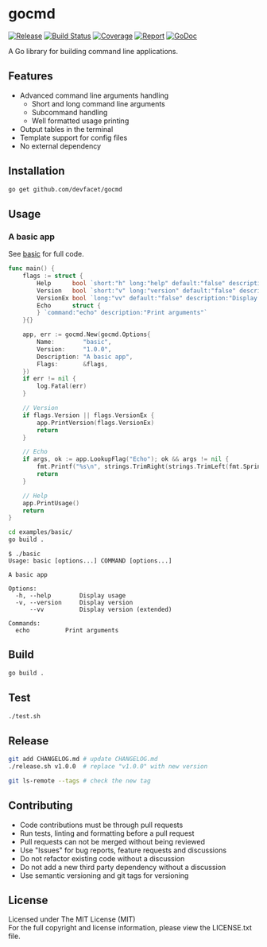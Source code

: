 # gocmd

[![Release][release-image]][release-url] [![Build Status][build-image]][build-url] [![Coverage][coverage-image]][coverage-url] [![Report][report-image]][report-url] [![GoDoc][doc-image]][doc-url]

A Go library for building command line applications.

## Features

- Advanced command line arguments handling
	- Short and long command line arguments
	- Subcommand handling
	- Well formatted usage printing
- Output tables in the terminal
- Template support for config files
- No external dependency

## Installation

```bash
go get github.com/devfacet/gocmd
```

## Usage

### A basic app

See [basic](examples/basic/main.go) for full code.

```go
func main() {
	flags := struct {
		Help      bool `short:"h" long:"help" default:"false" description:"Display usage"`
		Version   bool `short:"v" long:"version" default:"false" description:"Display version"`
		VersionEx bool `long:"vv" default:"false" description:"Display version (extended)"`
		Echo      struct {
		} `command:"echo" description:"Print arguments"`
	}{}

	app, err := gocmd.New(gocmd.Options{
		Name:        "basic",
		Version:     "1.0.0",
		Description: "A basic app",
		Flags:       &flags,
	})
	if err != nil {
		log.Fatal(err)
	}

	// Version
	if flags.Version || flags.VersionEx {
		app.PrintVersion(flags.VersionEx)
		return
	}

	// Echo
	if args, ok := app.LookupFlag("Echo"); ok && args != nil {
		fmt.Printf("%s\n", strings.TrimRight(strings.TrimLeft(fmt.Sprintf("%v", args[1:]), "["), "]"))
		return
	}

	// Help
	app.PrintUsage()
	return
}
```
```bash
cd examples/basic/
go build .
```
```
$ ./basic
Usage: basic [options...] COMMAND [options...]

A basic app

Options:
  -h, --help   		Display usage
  -v, --version		Display version
      --vv     		Display version (extended)

Commands:
  echo         	Print arguments

```

## Build

```bash
go build .
```

## Test

```bash
./test.sh
```

## Release

```bash
git add CHANGELOG.md # update CHANGELOG.md
./release.sh v1.0.0  # replace "v1.0.0" with new version

git ls-remote --tags # check the new tag
```

## Contributing

- Code contributions must be through pull requests
- Run tests, linting and formatting before a pull request
- Pull requests can not be merged without being reviewed
- Use "Issues" for bug reports, feature requests and discussions
- Do not refactor existing code without a discussion
- Do not add a new third party dependency without a discussion
- Use semantic versioning and git tags for versioning

## License

Licensed under The MIT License (MIT)  
For the full copyright and license information, please view the LICENSE.txt file.


[release-url]: https://github.com/devfacet/gocmd/releases/latest
[release-image]: https://img.shields.io/github/release/devfacet/gocmd.svg

[build-url]: https://travis-ci.org/devfacet/gocmd
[build-image]: https://travis-ci.org/devfacet/gocmd.svg?branch=master

[coverage-url]: https://coveralls.io/github/devfacet/gocmd?branch=master
[coverage-image]: https://coveralls.io/repos/devfacet/gocmd/badge.svg?branch=master&service=github

[report-url]: https://goreportcard.com/report/github.com/devfacet/gocmd
[report-image]: https://goreportcard.com/badge/github.com/devfacet/gocmd

[doc-url]: https://godoc.org/github.com/devfacet/gocmd
[doc-image]: https://godoc.org/github.com/devfacet/gocmd?status.svg

